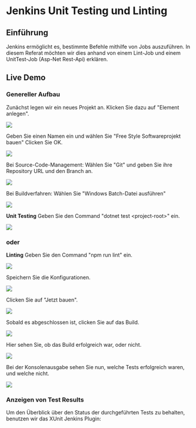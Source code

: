 # Jenkins Unit Testing und Linting

## Einführung

Jenkins ermöglicht es, bestimmte Befehle mithilfe von Jobs auszuführen. In diesem Referat möchten wir dies anhand von 
einem Lint-Job und einem UnitTest-Job (Asp-Net Rest-Api) erklären.

## Live Demo

### Genereller Aufbau

Zunächst legen wir ein neues Projekt an. Klicken Sie dazu auf "Element anlegen".

![](https://github.com/NathalieHerzog/AngularLint/blob/main/Images/step1.png)

Geben Sie einen Namen ein und wählen Sie "Free Style Softwareprojekt bauen"
Clicken Sie OK.

![](https://github.com/NathalieHerzog/AngularLint/blob/main/Images/step2.png)

Bei Source-Code-Management:
Wählen Sie "Git" und geben Sie ihre Repository URL und den Branch an.

![](https://github.com/NathalieHerzog/AngularLint/blob/main/Images/step3.png)

Bei Buildverfahren:
Wählen Sie "Windows Batch-Datei ausführen"

![](https://github.com/NathalieHerzog/AngularLint/blob/main/Images/step4.png)

**Unit Testing** Geben Sie den Command "dotnet test \<project-root\>" ein.

![](https://github.com/NathalieHerzog/AngularLint/blob/main/Images/step5.png)
  
### oder
    
**Linting** Geben Sie den Command "npm run lint" ein.

![](https://github.com/NathalieHerzog/AngularLint/blob/main/Images/step5-lint.PNG)

Speichern Sie die Konfigurationen.

![](https://github.com/NathalieHerzog/AngularLint/blob/main/Images/step6.png)

Clicken Sie auf "Jetzt bauen".

![](https://github.com/NathalieHerzog/AngularLint/blob/main/Images/step7.png)

Sobald es abgeschlossen ist, clicken Sie auf das Build.

![](https://github.com/NathalieHerzog/AngularLint/blob/main/Images/step8.png)

Hier sehen Sie, ob das Build erfolgreich war, oder nicht.

![](https://github.com/NathalieHerzog/AngularLint/blob/main/Images/step9.png)

Bei der Konsolenausgabe sehen Sie nun, welche Tests erfolgreich waren, und welche nicht.

![](https://github.com/NathalieHerzog/AngularLint/blob/main/Images/step10.png)

### Anzeigen von Test Results

Um den Überblick über den Status der durchgeführten Tests zu behalten, benutzen wir das XUnit Jenkins Plugin:


